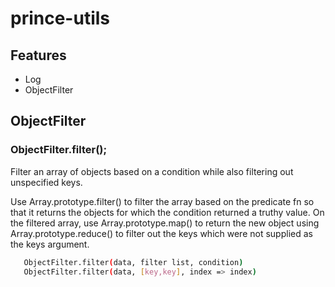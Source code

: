 # prince-utils

## Features  
- Log
- ObjectFilter  


## ObjectFilter

### ObjectFilter.filter();
Filter an array of objects based on a condition while also filtering out unspecified keys.

Use Array.prototype.filter() to filter the array based on the predicate fn so that it returns the objects for which the condition returned a truthy value. On the filtered array, use Array.prototype.map() to return the new object using Array.prototype.reduce() to filter out the keys which were not supplied as the keys argument.

```bash
   ObjectFilter.filter(data, filter list, condition) 
   ObjectFilter.filter(data, [key,key], index => index)
```  
